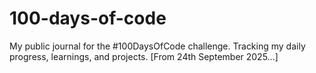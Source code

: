 # 100-days-of-code

My public journal for the #100DaysOfCode challenge. Tracking my daily progress, learnings, and projects.
[From 24th September 2025...]
